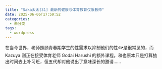 ```yaml
---
title: "Saka太太[31] 最新的健康与体育教育仅限教师"
date: 2025-06-06T17:59:52
categories:
  - 未分类
tags:
  - wordpress
---
```








在当今世界，老师照顾青春期学生的性需求以抑制他们的性🐟是很常见的，而 Kazuya 则正在接受体育老师 Godai Harushi 的额外课程。和也原本只是打算抽出时间去上补习班，但五代却对他说出了意味深长的邀请……


